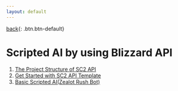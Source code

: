 ```yaml
---
layout: default
---
```

[back](../../sc2ai){: .btn.btn-default}

# Scripted AI by using Blizzard API
1. [The Project Structure of SC2 API](./structureSC2API)
1. [Get Started with SC2 API Template](./sc2APItemplate)
1. [Basic Scripted AI(Zealot Rush Bot)](./zealotRushBot)
